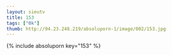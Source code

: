 ```yaml
--- 
layout: sieutv
title: 153
tags: ["0k"]
thumb: http://94.23.248.219/absoluporn-1/image/002/153.jpg
---
```

{% include absoluporn key="153" %} 
